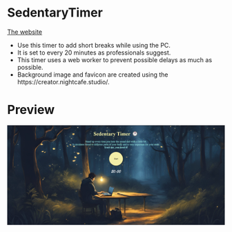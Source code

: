 # SedentaryTimer
[The website](https://abrek-er0.github.io/SedentaryTimer/)
<ul>
  <li>
    Use this timer to add short breaks while using the PC. 
  </li>
  <li>
    It is set to every 20 minutes as professionals suggest.
  </li>
  <li>
     This timer uses a web worker to prevent possible delays as much as possible.
  </li>
  <li>
    Background image and favicon are created using the https://creator.nightcafe.studio/.
  </li>
</ul>

# Preview
![timer_preview](https://github.com/abrek-er0/SedentaryTimer/blob/9cd713ecc3ed575bf9a2bbd72ee1247a7f1a3b89/timer_preview.png)
